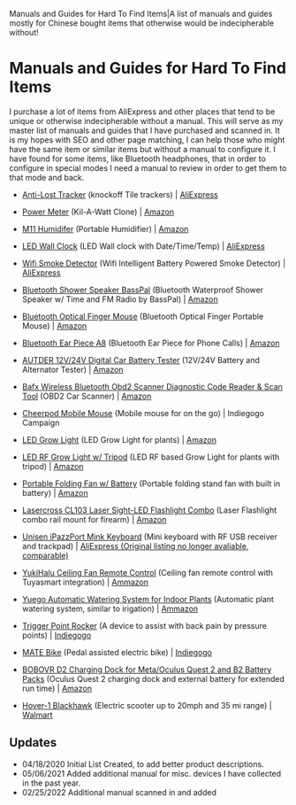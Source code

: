 Manuals and Guides for Hard To Find Items|A list of manuals and guides mostly for Chinese bought items that otherwise would be indecipherable without!
# Manuals and Guides for Hard To Find Items

I purchase a lot of items from AliExpress and other places that tend to be unique or otherwise indecipherable without a manual. This will serve as my master list of manuals and guides that I have purchased and scanned in. It is my hopes with SEO and other page matching, I can help those who might have the same item or similar items but without a manual to configure it. I have found for some items, like Bluetooth headphones, that in order to configure in special modes I need a manual to review in order to get them to that mode and back. 

+ [Anti-Lost Tracker](http://blog-files.davidjameshowell.com/guides-and-manuals/anti-lost-tracker.pdf) (knockoff Tile trackers) |  [AliExpress](https://www.aliexpress.com/item/Bluetooth-Anti-Lost-Theft-Device-Remote-Alarm-GPS-Tracker-Elder-Child-Pet-Bag-Wallet-Key-Finder/32999319271.html?spm=a2g0s.9042311.0.0.27424c4dHzArTG)
+ [Power Meter](http://blog-files.davidjameshowell.com/guides-and-manuals/Power-Meter.pdf) (Kil-A-Watt Clone) |  [Amazon](https://www.amazon.com/gp/product/B07DPJ3RGB/ref=ppx_yo_dt_b_search_asin_title?ie=UTF8&psc=1)
+ [M11 Humidifer](http://blog-files.davidjameshowell.com/guides-and-manuals/M11Humidifier.pdf) (Portable Humidifier) |  [Amazon](https://www.amazon.com/gp/product/B07S35DFHW/ref=ppx_yo_dt_b_search_asin_title?ie=UTF8&psc=1)
+ [LED Wall Clock](http://blog-files.davidjameshowell.com/guides-and-manuals/LED-Digital-Wall-Clock.pdf) (LED Wall clock with Date/Time/Temp) |  [AliExpress](https://www.aliexpress.com/item/3D-LED-Wall-Clock-Modern-Design-Digital-Table-Clock-Alarm-Nightlight-Saat-reloj-de-pared-Watch/32876094666.html?spm=a2g0s.9042311.0.0.27424c4dV5ZVCx)
+ [Wifi Smoke Detector](http://blog-files.davidjameshowell.com/guides-and-manuals/Intelligent-WiFi-Strobe-Smoke-Detector.pdf) (Wifi Intelligent Battery Powered Smoke Detector) |  [AliExpress](https://www.aliexpress.com/item/2019-Newest-WIFI-Smoke-Detector-Tuya-APP-Fire-Alarm-Sensor-Independent-Smoke-Alarm-Protection-Android/4000151992081.html?spm=a2g0s.9042311.0.0.27424c4dV5ZVCx)
+ [Bluetooth Shower Speaker BassPal](http://blog-files.davidjameshowell.com/guides-and-manuals/F013-Pro-Waterproof-Wireless-Speaker.pdf) (Bluetooth Waterproof Shower Speaker w/ Time and FM Radio by BassPal) |  [Amazon](https://www.amazon.com/gp/product/B07Y5PQYR3/ref=ppx_yo_dt_b_search_asin_title?ie=UTF8&psc=1)
+ [Bluetooth Optical Finger Mouse](http://blog-files.davidjameshowell.com/guides-and-manuals/Bluetooth-Wireless-Optical-Finger-Mouse.pdf) (Bluetooth Optical Finger Portable Mouse) |  [Amazon](https://www.amazon.com/gp/product/B075L6S2JD/ref=ppx_yo_dt_b_search_asin_title?ie=UTF8&psc=1)
+ [Bluetooth Ear Piece A8](http://blog-files.davidjameshowell.com/guides-and-manuals/Bluetooth-Wireless-Headset-A8.pdf) (Bluetooth Ear Piece for Phone Calls) |  [Amazon](https://www.amazon.com/gp/product/B083R1FLNW/ref=ppx_yo_dt_b_search_asin_title?ie=UTF8&psc=1)

+ [AUTDER 12V/24V Digital Car Battery Tester](http://blog-files.davidjameshowell.com/guides-and-manuals/AUTDER-12V-24V-Digital-Car-Battery-Tester.pdf) (12V/24V Battery and Alternator Tester) |  [Amazon](https://www.amazon.com/gp/product/B08R634YZK/ref=ppx_yo_dt_b_search_asin_title?ie=UTF8&psc=1)
+ [Bafx Wireless Bluetooth Obd2 Scanner Diagnostic Code Reader & Scan Tool](http://blog-files.davidjameshowell.com/guides-and-manuals/BAFX-ODBII-Bluetooth-Reader.pdf) (OBD2 Car Scanner) |  [Amazon](https://www.amazon.com/gp/product/B005NLQAHS/ref=ppx_yo_dt_b_search_asin_title?ie=UTF8&psc=1)
+ [Cheerpod Mobile Mouse](http://blog-files.davidjameshowell.com/guides-and-manuals/Cheerpod-Mouse.pdf) (Mobile mouse for on the go) | Indiegogo Campaign
+ [LED Grow Light](http://blog-files.davidjameshowell.com/guides-and-manuals/LED-Grow-Light.pdf) (LED Grow Light for plants) |  [Amazon](https://www.amazon.com/gp/product/B07RXSZ2H6/ref=ppx_yo_dt_b_search_asin_title?ie=UTF8&psc=1)
+ [LED RF Grow Light w/ Tripod](http://blog-files.davidjameshowell.com/guides-and-manuals/LED-RF-Grow-Lights.pdf) (LED RF based Grow Light for plants with tripod) |  [Amazon](https://www.amazon.com/gp/product/B08JVLGZJ5/ref=ppx_yo_dt_b_search_asin_title?ie=UTF8&psc=1)
+ [Portable Folding Fan w/ Battery](http://blog-files.davidjameshowell.com/guides-and-manuals/Portable-Folding-Fan.pdf) (Portable folding stand fan with built in battery) |  [Amazon](https://www.amazon.com/gp/product/B08B8DW2C9/ref=ppx_yo_dt_b_search_asin_title?ie=UTF8&psc=1)
+ [Lasercross CL103 Laser Sight-LED Flashlight Combo](http://blog-files.davidjameshowell.com/guides-and-manuals/Subcompact-Rechargeable-Laser-Flashlight-Combo-CLL103G.pdf) (Laser Flashlight combo rail mount for firearm) |  [Amazon](https://www.amazon.com/gp/product/B07JJZQJ6K/ref=ppx_yo_dt_b_search_asin_title?ie=UTF8&psc=1)
+ [Unisen iPazzPort Mink Keyboard](http://blog-files.davidjameshowell.com/guides-and-manuals/Unisen-iPazzPort-Mini-Keyboard.pdf) (Mini keyboard with RF USB receiver and trackpad) |  [AliExpress (Original listing no longer avaliable, comparable)](https://www.aliexpress.com/item/33000186966.html?gps-id=pcDetail404&scm=1007.16891.96945.0&scm_id=1007.16891.96945.0&scm-url=1007.16891.96945.0&pvid=c0fabab8-93c6-4c80-9202-e6f2a954510a&_t=gps-id:pcDetail404,scm-url:1007.16891.96945.0,pvid:c0fabab8-93c6-4c80-9202-e6f2a954510a,tpp_buckets:668%230%23131923%2373_668%230%23131923%2373_668%23888%233325%236_668%23888%233325%236_668%232846%238110%231995_668%235811%2327187%2380_668%232717%237562%23474__668%233374%2315176%23154_668%232846%238110%231995_668%235811%2327187%2380_668%232717%237562%23474_668%233164%239976%23246_668%233374%2315176%23154)
+ [YukiHalu Ceiling Fan Remote Control](http://blog-files.davidjameshowell.com/guides-and-manuals/YukiHalu-CLFC-01-Ceiling-Fan-Remote.pdf) (Ceiling fan remote control with Tuyasmart integration) |  [Ammazon](https://www.amazon.com/gp/product/B08GKGB6L5/ref=ppx_yo_dt_b_search_asin_title?ie=UTF8&psc=1)
+ [Yuego Automatic Watering System for Indoor Plants](http://blog-files.davidjameshowell.com/guides-and-manuals/Yuego-Watering-Device-BX-6609.pdf) (Automatic plant watering system, similar to irigation) |  [Ammazon](https://www.amazon.com/gp/product/B09P8H8C6F/ref=ppx_yo_dt_b_asin_title_o06_s00?ie=UTF8&psc=1)
+ [Trigger Point Rocker](http://blog-files.davidjameshowell.com/guides-and-manuals/Trigger-Point-Rocker.pdf) (A device to assist with back pain by pressure points) |  [Indiegogo](https://www.indiegogo.com/projects/trigger-point-rocker-feel-good-build-muscle)
+ [MATE Bike](http://blog-files.davidjameshowell.com/guides-and-manuals/MATE-BIKE-Manual.pdf) (Pedal assisted electric bike) |  [Indiegogo](https://www.indiegogo.com/projects/mate-the-coolest-ebike-ever#/)
+ [BOBOVR D2 Charging Dock for Meta/Oculus Quest 2 and B2 Battery Packs](http://blog-files.davidjameshowell.com/guides-and-manuals/Bobo-R-D2-Charging-Dock-for-Quest-2.pdf) (Oculus Quest 2 charging dock and external battery for extended run time) |  [Amazon](https://www.amazon.com/gp/product/B09MDV2B2J/ref=ppx_yo_dt_b_asin_title_o03_s00?ie=UTF8&psc=1)
+ [Hover-1 Blackhawk](http://blog-files.davidjameshowell.com/guides-and-manuals/Blackhawk-BMZ-BHWK-Manual.pdf) (Electric scooter up to 20mph and 35 mi range) |  [Walmart](https://www.walmart.com/ip/Hover-1-Blackhawk-Electric-Scooter-with-LED-Headlights-15-MPH-Max-Speed-220-lbs-Max-Weight-28-Miles-Max-Distance-Black/151421833)

## Updates
* 04/18/2020 Initial List Created, to add better product descriptions.
* 05/06/2021 Added additional manual for misc. devices I have collected in the past year.
* 02/25/2022 Additional manual scanned in and added